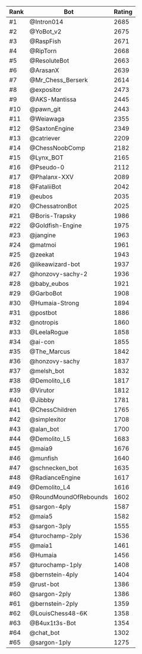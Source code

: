 Rank|Bot|Rating
---|---|---
#1|@Intron014|2685
#2|@YoBot_v2|2675
#3|@RaspFish|2671
#4|@RipTorn|2668
#5|@ResoluteBot|2663
#6|@ArasanX|2639
#7|@Mr_Chess_Berserk|2614
#8|@expositor|2473
#9|@AKS-Mantissa|2445
#10|@pawn_git|2443
#11|@Weiawaga|2355
#12|@SaxtonEngine|2349
#13|@catriever|2209
#14|@ChessNoobComp|2182
#15|@Lynx_BOT|2165
#16|@Pseudo-0|2112
#17|@Phalanx-XXV|2089
#18|@FataliiBot|2042
#19|@eubos|2035
#20|@ChessatronBot|2025
#21|@Boris-Trapsky|1986
#22|@Goldfish-Engine|1975
#23|@jangine|1963
#24|@matmoi|1961
#25|@zeekat|1943
#26|@likeawizard-bot|1937
#27|@honzovy-sachy-2|1936
#28|@baby_eubos|1921
#29|@GarboBot|1908
#30|@Humaia-Strong|1894
#31|@postbot|1886
#32|@notropis|1860
#33|@LeelaRogue|1858
#34|@ai-con|1855
#35|@The_Marcus|1842
#36|@honzovy-sachy|1837
#37|@melsh_bot|1832
#38|@Demolito_L6|1817
#39|@Virutor|1812
#40|@Jibbby|1781
#41|@ChessChildren|1765
#42|@simplexitor|1708
#43|@alan_bot|1700
#44|@Demolito_L5|1683
#45|@maia9|1676
#46|@munfish|1640
#47|@schnecken_bot|1635
#48|@RadianceEngine|1617
#49|@Demolito_L4|1616
#50|@RoundMoundOfRebounds|1602
#51|@sargon-4ply|1587
#52|@maia5|1582
#53|@sargon-3ply|1555
#54|@turochamp-2ply|1536
#55|@maia1|1461
#56|@Humaia|1456
#57|@turochamp-1ply|1408
#58|@bernstein-4ply|1404
#59|@rust-bot|1386
#60|@sargon-2ply|1386
#61|@bernstein-2ply|1359
#62|@LouisChess48-6K|1358
#63|@B4ux1t3s-Bot|1354
#64|@chat_bot|1302
#65|@sargon-1ply|1275
